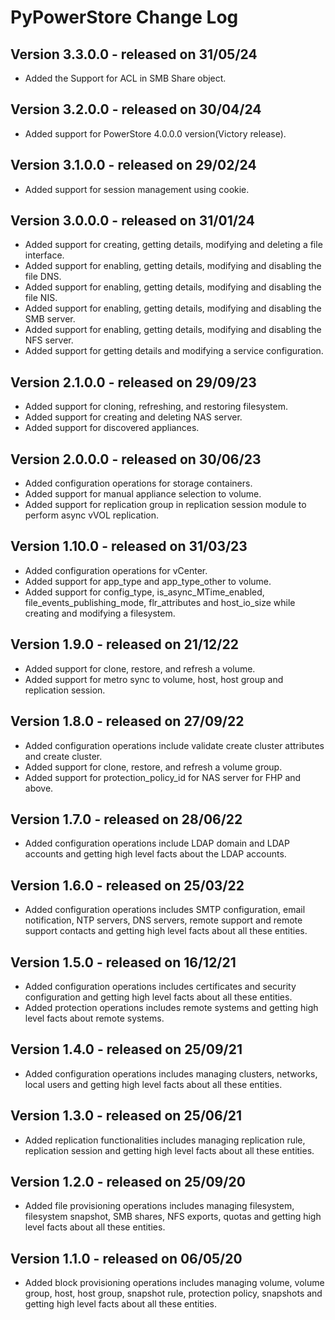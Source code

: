 # PyPowerStore Change Log

## Version 3.3.0.0 - released on 31/05/24
- Added the Support for ACL in SMB Share object.

## Version 3.2.0.0 - released on 30/04/24
- Added support for PowerStore 4.0.0.0 version(Victory release).

## Version 3.1.0.0 - released on 29/02/24
- Added support for session management using cookie.

## Version 3.0.0.0 - released on 31/01/24
- Added support for creating, getting details, modifying and deleting
  a file interface.
- Added support for enabling, getting details, modifying and disabling
  the file DNS.
- Added support for enabling, getting details, modifying and disabling
  the file NIS.
- Added support for enabling, getting details, modifying and disabling
  the SMB server.
- Added support for enabling, getting details, modifying and disabling
  the NFS server.
- Added support for getting details and modifying a service configuration.

## Version 2.1.0.0 - released on 29/09/23
- Added support for cloning, refreshing, and restoring filesystem.
- Added support for creating and deleting NAS server.
- Added support for discovered appliances.

## Version 2.0.0.0 - released on 30/06/23
- Added configuration operations for storage containers.
- Added support for manual appliance selection to volume.
- Added support for replication group in replication session module to perform async vVOL replication.

## Version 1.10.0 - released on 31/03/23
- Added configuration operations for vCenter.
- Added support for app_type and app_type_other to volume.
- Added support for config_type, is_async_MTime_enabled,
  file_events_publishing_mode, flr_attributes and host_io_size
  while creating and modifying a filesystem.

## Version 1.9.0 - released on 21/12/22
- Added support for clone, restore, and refresh a volume.
- Added support for metro sync to volume, host, host group and replication session.

## Version 1.8.0 - released on 27/09/22
- Added configuration operations include validate create cluster attributes and create cluster.
- Added support for clone, restore, and refresh a volume group.
- Added support for protection_policy_id for NAS server for FHP and above.

## Version 1.7.0 - released on 28/06/22
- Added configuration operations include LDAP domain and LDAP accounts and getting high level facts about the LDAP accounts.

## Version 1.6.0 - released on 25/03/22
- Added configuration operations includes SMTP configuration, email notification, NTP servers, DNS servers, remote support and remote support contacts and getting high level facts about all these entities.

## Version 1.5.0 - released on 16/12/21
- Added configuration operations includes certificates and security configuration and getting high level facts about all these entities.
- Added protection operations includes remote systems and getting high level facts about remote systems.

## Version 1.4.0 - released on 25/09/21
- Added configuration operations includes managing clusters, networks, local users and getting high level facts about all these entities.

## Version 1.3.0 - released on 25/06/21
- Added replication functionalities includes managing replication rule, replication session and getting high level facts about all these entities.

## Version 1.2.0 - released on 25/09/20
- Added file provisioning operations includes managing filesystem, filesystem snapshot, SMB shares, NFS exports, quotas and getting high level facts about all these entities.

## Version 1.1.0 - released on 06/05/20
- Added block provisioning operations includes managing volume, volume group, host, host group, snapshot rule, protection policy, snapshots and getting high level facts about all these entities.
